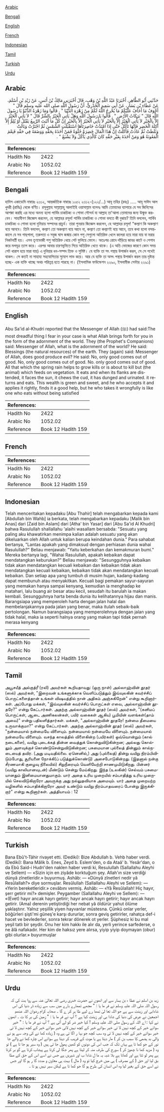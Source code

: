 [Arabic](#arabic)

[Bengali](#bengali)

[English](#english)

[French](#french)

[Indonesian](#indonesian)

[Tamil](#tamil)

[Turkish](#turkish)

[Urdu](#urdu)

## Arabic


<div dir="rtl" lang="ar" style={{fontSize:'larger',backgroundColor:'#f8f9fa',padding:20}}>
حَدَّثَنِي أَبُو الطَّاهِرِ، أَخْبَرَنَا عَبْدُ اللَّهِ بْنُ وَهْبٍ، قَالَ أَخْبَرَنِي مَالِكُ بْنُ أَنَسٍ، عَنْ زَيْدِ بْنِ أَسْلَمَ، عَنْ عَطَاءِ بْنِ يَسَارٍ، عَنْ أَبِي سَعِيدٍ الْخُدْرِيِّ، أَنَّ رَسُولَ اللَّهِ صلى الله عليه وسلم قَالَ ‏"‏ أَخْوَفُ مَا أَخَافُ عَلَيْكُمْ مَا يُخْرِجُ اللَّهُ لَكُمْ مِنْ زَهْرَةِ الدُّنْيَا ‏"‏ ‏.‏ قَالُوا وَمَا زَهْرَةُ الدُّنْيَا يَا رَسُولَ اللَّهِ قَالَ ‏"‏ بَرَكَاتُ الأَرْضِ ‏"‏ ‏.‏ قَالُوا يَا رَسُولَ اللَّهِ وَهَلْ يَأْتِي الْخَيْرُ بِالشَّرِّ قَالَ ‏"‏ لاَ يَأْتِي الْخَيْرُ إِلاَّ بِالْخَيْرِ لاَ يَأْتِي الْخَيْرُ إِلاَّ بِالْخَيْرِ لاَ يَأْتِي الْخَيْرُ إِلاَّ بِالْخَيْرِ إِنَّ كُلَّ مَا أَنْبَتَ الرَّبِيعُ يَقْتُلُ أَوْ يُلِمُّ إِلاَّ آكِلَةَ الْخَضِرِ فَإِنَّهَا تَأْكُلُ حَتَّى إِذَا امْتَدَّتْ خَاصِرَتَاهَا اسْتَقْبَلَتِ الشَّمْسَ ثُمَّ اجْتَرَّتْ وَبَالَتْ وَثَلَطَتْ ثُمَّ عَادَتْ فَأَكَلَتْ إِنَّ هَذَا الْمَالَ خَضِرَةٌ حُلْوَةٌ فَمَنْ أَخَذَهُ بِحَقِّهِ وَوَضَعَهُ فِي حَقِّهِ فَنِعْمَ الْمَعُونَةُ هُوَ وَمَنْ أَخَذَهُ بِغَيْرِ حَقِّهِ كَانَ كَالَّذِي يَأْكُلُ وَلاَ يَشْبَعُ ‏"‏ ‏.‏
</div>
<div style={{backgroundColor:'#f8f9fa',padding:20, marginBottom: 10}}><table> <thead> <tr> <th>References:</th> <th></th> </tr> </thead> <tbody><tr><td>Hadith No</td><td>2422</td></tr><tr><td>Arabic No</td><td>1052.02</td></tr><tr><td>Reference</td><td>Book 12 Hadith 159</td></tr></tbody></table></div>

## Bengali


<div dir="ltr" lang="bn" style={{fontSize:'larger',backgroundColor:'#f8f9fa',padding:20}}>
হাদিস একাডেমি নাম্বারঃ ২৩১২, আন্তর্জাতিক নাম্বারঃ ১০৫২ ২৩১২-(১২২/...) আবূ তহির (রহঃ) ..... আবূ সাঈদ আল খুদরী (রাযিঃ) থেকে বর্ণিত। রসূলুল্লাহ সাল্লাল্লাহু আলাইহি ওয়াসাল্লাম বলেনঃ আমি তোমাদের ব্যাপারে যে সব জিনিসের আশঙ্কা করছি এর মধ্যে অনন্য হলো পার্থিব চাকচিক্য ও শোভা সৌন্দর্য যা আল্লাহ তা'আলা তোমাদের জন্য উন্মুক্ত করবেন। সাহাবীগণ জিজ্ঞেস করলেন, হে আল্লাহর রসূল! পার্থিব চাকচিক্য ও শোভা বলতে কী বুঝায়? তিনি বললেন, পার্থিব চাকচিক্য ও শোভা হলো দুনিয়ায় সম্পদের প্রাচুর্য। তারা পুনরায় জিজ্ঞেস করলেন, হে আল্লাহর রসূল! “কল্যাণ কি অকল্যাণ বয়ে আনবে। তিনি বললেন, কল্যাণ তো অকল্যাণ বয়ে আনে না, কল্যাণ তো কল্যাণই বয়ে আনে, তবে কথা হলো বসন্তকালে যে সব গাছপালা, তরুলতা ও সবুজ ঘাস জন্মায় কোন পশু সেগুলো অতিরিক্ত খেলে কলেরা হয়ে মারা যায় বা মরার নিকটবর্তী হয়। এসব তৃণভোজী পশু অতিরিক্ত খেয়ে পেট ফুলিয়ে ফেলে। অতঃপর রোদে দাঁড়িয়ে জাবর কাটে ও পেশাব করে মলমূত্র ত্যাগ করে। এরপর আবার চারণভূমিতে গিয়ে অতিরিক্ত খেতে থাকে। (এ অতি ভোজের কারণে কোন সময় পেট খারাপ হয়ে মারা যায়) এ দুনিয়ার ধন-সম্পদ তিক্ত ও সুমিষ্ট। যে ব্যক্তি তা সৎ পস্থায় উপার্জন করল, সে সে পথেই থাকল। সে কতই না সাহায্য সহযোগিতার সুযোগ লাভ করে। আর যে ব্যক্তি তা অসৎ পস্থায় উপার্জন করল তার দৃষ্টান্ত হচ্ছে- এক ব্যক্তি খাচ্ছে অথচ পরিতৃপ্ত হতে পারছে না। (ইসলামিক ফাউন্ডেশন ২২৯০, ইসলামীক সেন্টার ২২৯১)
</div>
<div style={{backgroundColor:'#f8f9fa',padding:20, marginBottom: 10}}><table> <thead> <tr> <th>References:</th> <th></th> </tr> </thead> <tbody><tr><td>Hadith No</td><td>2422</td></tr><tr><td>Arabic No</td><td>1052.02</td></tr><tr><td>Reference</td><td>Book 12 Hadith 159</td></tr></tbody></table></div>

## English


<div dir="ltr" lang="en" style={{fontSize:'larger',backgroundColor:'#f8f9fa',padding:20}}>
Abu Sa'id al-Khudri reported that the Messenger of Allah (ﷺ) had said:The most dreadful thing I fear in your case is what Allah brings forth for you in the form of the adornment of the world. They (the Prophet's Companions) said: Messenger of Allah, what is the adornment of the world? He said: Blessings (the natural resources) of the earth. They (again) said: Messenger of Allah, does good produce evil? He said: No, only good comes out of good. No, only good comes out of good. No. only good comes out of good. All that which the spring rain helps to grow kills or is about to kill but (the animal) which feeds on vegetation. It eats and when its flanks are distended, it faces the sun, it chews the cud, it has dunged and urinated. it returns and eats. This wealth is green and sweet, and he who accepts it and applies it rightly, finds it a good help, but he who takes it wrongfully is like one who eats without being satisfied
</div>
<div style={{backgroundColor:'#f8f9fa',padding:20, marginBottom: 10}}><table> <thead> <tr> <th>References:</th> <th></th> </tr> </thead> <tbody><tr><td>Hadith No</td><td>2422</td></tr><tr><td>Arabic No</td><td>1052.02</td></tr><tr><td>Reference</td><td>Book 12 Hadith 159</td></tr></tbody></table></div>

## French


<div dir="ltr" lang="fr" style={{fontSize:'larger',backgroundColor:'#f8f9fa',padding:20}}>

</div>
<div style={{backgroundColor:'#f8f9fa',padding:20, marginBottom: 10}}><table> <thead> <tr> <th>References:</th> <th></th> </tr> </thead> <tbody><tr><td>Hadith No</td><td>2422</td></tr><tr><td>Arabic No</td><td>1052.02</td></tr><tr><td>Reference</td><td>Book 12 Hadith 159</td></tr></tbody></table></div>

## Indonesian


<div dir="ltr" lang="id" style={{fontSize:'larger',backgroundColor:'#f8f9fa',padding:20}}>
Telah menceritakan kepadaku [Abu Thahir] telah mengabarkan kepada kami [Abdullah bin Wahb] ia berkata, telah mengabarkan kepadaku [Malik bin Anas] dari [Zaid bin Aslam] dari [Atha' bin Yasar] dari [Abu Sa'id Al Khudri] bahwa Rasulullah shallallahu 'alaihi wasallam bersabda: "Sesuatu yang paling aku khawatirkan menimpa kalian adalah sesuatu yang akan dikeluarkan oleh Allah untuk kalian berupa keindahan dunia." Para sahabat bertanya, "Lantas apakah yang dimaksud dengan perhiasan dunia wahai Rasulullah?" Beliau menjawab: "Yaitu keberkahan dan kemakmuran bumi." Mereka bertanya lagi, "Wahai Rasulullah, apakah kebaikan dapat mendatangkan keburukan?" Beliau menjawab: "Sesungguhnya kebaikan tidak akan mendatangkan kecuali kebaikan dan kebaikan tidak akan mendatangkan kecuali kebaikan, kebaikan tidak akan mendatangkan kecuali kebaikan. Dan setiap apa yang tumbuh di musim hujan, kadang-kadang dapat membunuh atau menyakitkan. Kecuali bagi pemakan sayur-sayuran yang memakan hanya sampai kenyang, kemudian ia menghadap ke matahari, lalu buang air besar atau kecil, sesudah itu barulah ia makan kembali. Sesungguhnya harta benda dunia itu kelihatannya hijau dan manis. Barangsiapa yang memperoleh harta dengan jalan halal dan membelanjakannya pada jalan yang benar, maka itulah sebaik-baik pertolongan. Namun barangsiapa yang memperolehnya dengan jalan yang tidak halal, maka ia seperti halnya orang yang makan tapi tidak pernah merasa kenyang
</div>
<div style={{backgroundColor:'#f8f9fa',padding:20, marginBottom: 10}}><table> <thead> <tr> <th>References:</th> <th></th> </tr> </thead> <tbody><tr><td>Hadith No</td><td>2422</td></tr><tr><td>Arabic No</td><td>1052.02</td></tr><tr><td>Reference</td><td>Book 12 Hadith 159</td></tr></tbody></table></div>

## Tamil


<div dir="ltr" lang="ta" style={{fontSize:'larger',backgroundColor:'#f8f9fa',padding:20}}>
அபூசயீத் அல்குத்ரீ (ரலி) அவர்கள் கூறியதாவது: (ஒரு நாள்) அல்லாஹ்வின் தூதர் (ஸல்) அவர்கள், "இறைவன் உங்களுக்காக வெளிப்படுத்தும் இவ்வுலகின் கவர்ச்சிப் பொருட்களைத்தான் உங்கள் விஷயத்தில் நான் அதிகம் அஞ்சுகிறேன்" என்று கூறினார்கள். அப்போது மக்கள், "இவ்வுலகின் கவர்ச்சிப் பொருட்கள் எவை, அல்லாஹ்வின் தூதரே?" என்று கேட்டார்கள். அதற்கு அல்லாஹ்வின் தூதர் (ஸல்) அவர்கள், "(கனிமப் பொருட்கள், ஆடை அணிகலன்கள், பயிர் வகைகள் ஆகிய) பூமியின் வளங்கள்(தாம் அவை)" என்று பதிலளித்தார்கள். மக்கள், "அல்லாஹ்வின் தூதரே! நன்மை தீமையை உருவாக்குமா?" என்று கேட்டார்கள். அதற்கு அல்லாஹ்வின் தூதர் (ஸல்) அவர்கள், "நன்மையால் நன்மையே விளையும். நன்மையால் நன்மையே விளையும். நன்மையால் நன்மையே விளையும். வசந்த காலத்தில் விளைகின்ற (பயிர்கள்) ஒவ்வொன்றும் (கால் நடைகளை), வயிறு புடைக்கத் தின்ன வைத்துக் கொன்றுவிடுகின்றன; அல்லது கொல்லும் அளவுக்குச் கொண்டுசென்றுவிடுகின்றன; பசுமையான புல்லைத் தின்னும் கால்நடையைத் தவிர. (அது மடிவதில்லை. ஏனெனில்,) அது (புல்லைத்) தின்று வயிறு நிரம்பிவிடும்போது, சூரியனை நோக்கி(ப் படுத்துக்கொண்டு) அசைபோடுகின்றது. (இதனால் நன்கு சீரணமாகி குழைவு நிலையில்) சிறுநீரையும் வெளியேற்றி சாணமுமிடுகிறது. பின்னர் (வயிறு காலியானவுடன்) மீண்டும் சென்று மேய்கிறது. இந்த (உலகின்) செல்வம் பசுமையானதும் இனிமையானதுமாகும். யார் அதை உரிய முறையில் சம்பாதித்து உரிய முறையில் செலவிடுகிறாரோ அவருக்கு அது நல்லுதவியாக அமையும். யார் அதை முறையற்ற வழிகளில் சம்பாதிக்கிறாரோ அவர் உண்டும் வயிறு நிரம்பாதவரைப் போன்று இருக்கிறார்" என்று கூறினார்கள். அத்தியாயம் : 12
</div>
<div style={{backgroundColor:'#f8f9fa',padding:20, marginBottom: 10}}><table> <thead> <tr> <th>References:</th> <th></th> </tr> </thead> <tbody><tr><td>Hadith No</td><td>2422</td></tr><tr><td>Arabic No</td><td>1052.02</td></tr><tr><td>Reference</td><td>Book 12 Hadith 159</td></tr></tbody></table></div>

## Turkish


<div dir="ltr" lang="tr" style={{fontSize:'larger',backgroundColor:'#f8f9fa',padding:20}}>
Bana Ebû't-Tâhir rivayet etti. (Dediki): Bize Abdullah b. Vehb haber verdi. (Dediki): Bana Mâlik b. Enes, Zeyd b. Eslem'den, o da Ataâ' b. Yesâr'dan, o da Ebû Said-i Hudri'den naklen haber verdi ki, Resulullah (Sallallahu Aleyhi ve Sellem) — «Sizin için en ziyâde korktuğum şey. Allah'ın size verdiği dünyâ zînetleridir.» buyurmuş. Ashâb: — «Dünyâ zînetleri nedir yâ Resûlallah?» diye sormuşlar. Resûlullah (Sallallahu Aleyhi ve Sellem): — «Yerin bereketleridir.» cevâbını vermiş. Ashâb: — «Yâ Resûlallah! Hiç hayır, şerr getirir mi?» demişler. Peygamber (Sallallahu Aleyhi ve Sellem): — «(Evet) hayır ancak hayrı getirir; hayır ancak hayrı getirir; hayır ancak hayrı getirir. (Ama) derenin yetiştirdiği her nebat yâ öldürür yahut ölüme yaklaştırır. Yalnız yeşillik yiyen hayvanlar müstesna. Çünkü onlar yerler, böğürleri şişti'mi güneş'e karşı dururlar, sonra geviş getirirler, rahatça def-i hacet ve bevlederler, sonra tekrar dönerek ot yerler. Şüphesiz ki bu mal yeşil tatlı bir şeydir. Onu her kim hakkı ile alır da, yerli yerince sarfederse, o ne âlâ nafakadır. Her kim de haksız yere alırsa, yiyip yiyip doymayan (obur) gibi olurlar.» buyurmuşlar
</div>
<div style={{backgroundColor:'#f8f9fa',padding:20, marginBottom: 10}}><table> <thead> <tr> <th>References:</th> <th></th> </tr> </thead> <tbody><tr><td>Hadith No</td><td>2422</td></tr><tr><td>Arabic No</td><td>1052.02</td></tr><tr><td>Reference</td><td>Book 12 Hadith 159</td></tr></tbody></table></div>

## Urdu


<div dir="rtl" lang="ur" style={{fontSize:'larger',backgroundColor:'#f8f9fa',padding:20}}>
زید بن اسلم نے عطا ء بن یسار سے اور انھوں نے حضرت خدری رضی اللہ تعالیٰ عنہ سے روا یت کی کہ رسول اللہ صلی اللہ علیہ وسلم نے فر ما یا : " مجھے تمھارے بارے میں سب سے زیادہ ڈر دنیا کی اس شادابی اور زینت سے ہے جو اللہ تعا لیٰ تمھا رے لیے ظا ہر کر ے گا ۔ صحابہ کرام رضوان اللہ عنھم اجمعین نے عرض کی دنیا کی شادا بی اور زینت کیا ہے ؟ آپ نے فر ما یا : " زمین کی بر کا ت ۔ انھوں نے کہا : اے اللہ کے رسول صلی اللہ علیہ وسلم ! کیا خیر شر کو لے آتی ہے ؟ آپ نے فر ما یا : " خیر سوائے خیر کے کچھ نہیں لا تی خیر سوائے خیر کے کچھ نہیں لاتی خیر سوائے خیر کے کچھ نہیں لا تی خیر سوائے خیر کے کچھ نہیں لا تی وہ سب کچھ جو بہا ر اگا تی ہے وہ ( زیادہ کھا نے کی وجہ سے ہو نے والی بد ہضمی کا سبب بن کر ) مار دیتا ہے یا موت کے قریب کر دیتا ہے سوائے اس چارہ کھا نے والے جا نور کے جو کھا تا ہے یہاں تک کہ جب اس کی دونوں کو کھیں پھول جا تی ہیں ( وہ سیر ہو جا تا ہے ) تو وہ ( مزید کھا نا چھوڑ کر ) سورج کی طرف منہ کر لیتا ہے پھر جگا لی کرتا ہے پیشاب کرتا ہے گو بر کرتا ہے پھر لو ٹتا ہے اور کھاتا ہے بلا شبہ یہ ما ل شادا ب اور شیریں ہے جس نے اسے اس کے حق کے مطا بق لیا اور حق ( کے مصرف ) ہی میں خرچ کیا تو وہ ( مال ) بہت ہی معاون و مددد گا ر ہو گا اور جس نے اسے حق کے بغیر لیا وہ اس انسان کی طرح ہو گا جو کھا تا ہے لیکن سیر نہیں ہو تا ۔
</div>
<div style={{backgroundColor:'#f8f9fa',padding:20, marginBottom: 10}}><table> <thead> <tr> <th>References:</th> <th></th> </tr> </thead> <tbody><tr><td>Hadith No</td><td>2422</td></tr><tr><td>Arabic No</td><td>1052.02</td></tr><tr><td>Reference</td><td>Book 12 Hadith 159</td></tr></tbody></table></div>